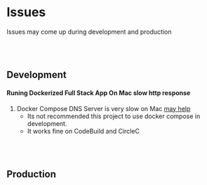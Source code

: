 # Issues

Issues may come up during development and production

<br/>
<br/>

## Development

#### Runing Dockerized Full Stack App On Mac slow http response

1. Docker Compose DNS Server is very slow on Mac [may help](https://docker-sync.readthedocs.io/en/latest/advanced/how-it-works.html#native-osx-in-depth)
   - Its not recommended this project to use docker compose in development.
   - It works fine on CodeBuild and CircleC

<br/>
<br/>

## Production
